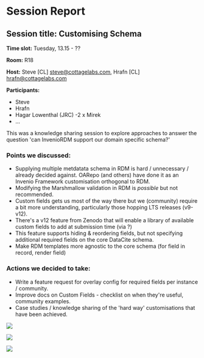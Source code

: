 # Session Report
## Session title: Customising Schema

**Time slot:**
Tuesday, 13.15 - ??

**Room:**
R18

**Host:**
Steve [CL] steve@cottagelabs.com,
Hrafn [CL] hrafn@cottagelabs.com

**Participants:**
- Steve
- Hrafn
- Hagar Lowenthal (JRC)
 -2 x Mirek
- ...

This was a knowledge sharing session to explore approaches to answer the question 'can InvenioRDM support our domain specific schema?'

### Points we discussed:
- Supplying multiple metdatata schema in RDM is hard / unnecessary / already decided against. OARepo (and others) have done it as an Invenio Framework customisation orthogonal to RDM.
- Modifying the Marshmallow validation in RDM is _possible_ but not recommended.
- Custom fields gets us most of the way there but we (community) require a bit more understanding, particularly those hopping LTS releases (v9-v12).
- There's a v12 feature from Zenodo that will enable a library of available custom fields to add at submission time (via ?)
- This feature supports hiding & reordering fields, but not specifying additional required fields on the core DataCite schema.
- Make RDM templates more agnostic to the core schema (for field in record, render field)

### Actions we decided to take:
- Write a feature request for overlay config for required fields per instance / community.
- Improve docs on Custom Fields - checklist on when they're useful, community examples.
- Case studies / knowledge sharing of the 'hard way' customisations that have been achieved.

![](https://radosgw.public.os.wwu.de/pad/uploads/a3bd3599-93ab-47ce-9091-dcc9c53c8284.jpg)

![](https://radosgw.public.os.wwu.de/pad/uploads/e62cced2-1689-421b-b7d6-b96501161d48.jpg)

![](https://radosgw.public.os.wwu.de/pad/uploads/dc4c5e64-9f73-4c43-91ad-edff86d7ae0b.jpg)

